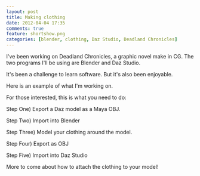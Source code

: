 ```yaml
---
layout: post
title: Making clothing
date: 2012-04-04 17:35
comments: true
feature: shortshow.png
categories: [blender, clothing, Daz Studio, Deadland Chronicles]
---
```


I've been working on Deadland Chronicles, a graphic novel make in CG. The two programs I'll be using are Blender and Daz Studio.

It's been a challenge to learn software. But it's also been enjoyable.

Here is an example of what I'm working on.

For those interested, this is what you need to do:

Step One) Export a Daz model as a Maya OBJ.

Step Two) Import into Blender

Step Three) Model your clothing around the model.

Step Four) Export as OBJ

Step Five) Import into Daz Studio

More to come about how to attach the clothing to your model!
